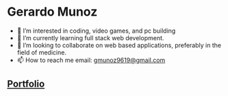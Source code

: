 # Gerardo Munoz
- 👀 I’m interested in coding, video games, and pc building
- 🌱 I’m currently learning full stack web development.
- 💞️ I’m looking to collaborate on web based applications, preferably in the field of medicine.
- 📫 How to reach me email: gmunoz9619@gmail.com

## [Portfolio](https://munoz-web.dev/)

<!---
gmunoz94/gmunoz94 is a ✨ special ✨ repository because its `README.md` (this file) appears on your GitHub profile.
You can click the Preview link to take a look at your changes.
--->
